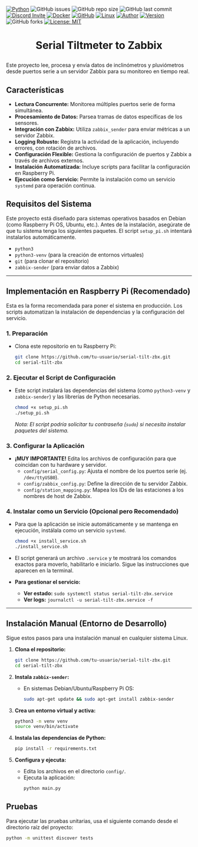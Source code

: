 [![Python](https://img.shields.io/badge/Python-3.11-brightgreen)](https://www.python.org/) 
![GitHub issues](https://img.shields.io/github/issues/rotoapanta/raspberry-api) 
![GitHub repo size](https://img.shields.io/github/repo-size/rotoapanta/raspberry-api) 
![GitHub last commit](https://img.shields.io/github/last-commit/rotoapanta/raspberry-api)
[![Discord Invite](https://img.shields.io/badge/discord-join%20now-green)](https://discord.gg/bf6rWDbJ) 
[![Docker](https://img.shields.io/badge/Docker-No-brightgreen)](https://www.docker.com/) 
[![GitHub](https://img.shields.io/badge/GitHub-Project-brightgreen)](https://github.com/rotoapanta/raspberry-api) 
[![Linux](https://img.shields.io/badge/Linux-Supported-brightgreen)](https://www.linux.org/) 
[![Author](https://img.shields.io/badge/Roberto%20-Toapanta-brightgreen)](https://www.linkedin.com/in/roberto-carlos-toapanta-g/) 
[![Version](https://img.shields.io/badge/Version-1.0.0-brightgreen)](#change-log) 
![GitHub forks](https://img.shields.io/github/forks/rotoapanta/raspberry-api?style=social) 
[![License: MIT](https://img.shields.io/badge/License-MIT-blue.svg)](https://opensource.org/licenses/MIT)

# <p align="center">Serial Tiltmeter to Zabbix</p>


Este proyecto lee, procesa y envía datos de inclinómetros y pluviómetros desde puertos serie a un servidor Zabbix para su monitoreo en tiempo real.

## Características

- **Lectura Concurrente:** Monitorea múltiples puertos serie de forma simultánea.
- **Procesamiento de Datos:** Parsea tramas de datos específicas de los sensores.
- **Integración con Zabbix:** Utiliza `zabbix_sender` para enviar métricas a un servidor Zabbix.
- **Logging Robusto:** Registra la actividad de la aplicación, incluyendo errores, con rotación de archivos.
- **Configuración Flexible:** Gestiona la configuración de puertos y Zabbix a través de archivos externos.
- **Instalación Automatizada:** Incluye scripts para facilitar la configuración en Raspberry Pi.
- **Ejecución como Servicio:** Permite la instalación como un servicio `systemd` para operación continua.

## Requisitos del Sistema

Este proyecto está diseñado para sistemas operativos basados en Debian (como Raspberry Pi OS, Ubuntu, etc.). Antes de la instalación, asegúrate de que tu sistema tenga los siguientes paquetes. El script `setup_pi.sh` intentará instalarlos automáticamente.

- `python3`
- `python3-venv` (para la creación de entornos virtuales)
- `git` (para clonar el repositorio)
- `zabbix-sender` (para enviar datos a Zabbix)

---

## Implementación en Raspberry Pi (Recomendado)

Esta es la forma recomendada para poner el sistema en producción. Los scripts automatizan la instalación de dependencias y la configuración del servicio.

### 1. Preparación

- Clona este repositorio en tu Raspberry Pi:
  ```bash
  git clone https://github.com/tu-usuario/serial-tilt-zbx.git
  cd serial-tilt-zbx
  ```

### 2. Ejecutar el Script de Configuración

- Este script instalará las dependencias del sistema (como `python3-venv` y `zabbix-sender`) y las librerías de Python necesarias.
  ```bash
  chmod +x setup_pi.sh
  ./setup_pi.sh
  ```
  *Nota: El script podría solicitar tu contraseña (`sudo`) si necesita instalar paquetes del sistema.*

### 3. Configurar la Aplicación

- **¡MUY IMPORTANTE!** Edita los archivos de configuración para que coincidan con tu hardware y servidor.
  - `config/serial_config.py`: Ajusta el nombre de los puertos serie (ej. `/dev/ttyUSB0`).
  - `config/zabbix_config.py`: Define la dirección de tu servidor Zabbix.
  - `config/station_mapping.py`: Mapea los IDs de las estaciones a los nombres de host de Zabbix.

### 4. Instalar como un Servicio (Opcional pero Recomendado)

- Para que la aplicación se inicie automáticamente y se mantenga en ejecución, instálala como un servicio `systemd`.
  ```bash
  chmod +x install_service.sh
  ./install_service.sh
  ```
- El script generará un archivo `.service` y te mostrará los comandos exactos para moverlo, habilitarlo e iniciarlo. Sigue las instrucciones que aparecen en la terminal.

- **Para gestionar el servicio:**
  - **Ver estado:** `sudo systemctl status serial-tilt-zbx.service`
  - **Ver logs:** `journalctl -u serial-tilt-zbx.service -f`

---

## Instalación Manual (Entorno de Desarrollo)

Sigue estos pasos para una instalación manual en cualquier sistema Linux.

1. **Clona el repositorio:**
   ```bash
   git clone https://github.com/tu-usuario/serial-tilt-zbx.git
   cd serial-tilt-zbx
   ```

2. **Instala `zabbix-sender`:**
   - En sistemas Debian/Ubuntu/Raspberry Pi OS:
     ```bash
     sudo apt-get update && sudo apt-get install zabbix-sender
     ```

3. **Crea un entorno virtual y activa:**
   ```bash
   python3 -m venv venv
   source venv/bin/activate
   ```

4. **Instala las dependencias de Python:**
   ```bash
   pip install -r requirements.txt
   ```

5. **Configura y ejecuta:**
   - Edita los archivos en el directorio `config/`.
   - Ejecuta la aplicación:
     ```bash
     python main.py
     ```

## Pruebas

Para ejecutar las pruebas unitarias, usa el siguiente comando desde el directorio raíz del proyecto:

```bash
python -m unittest discover tests
```

